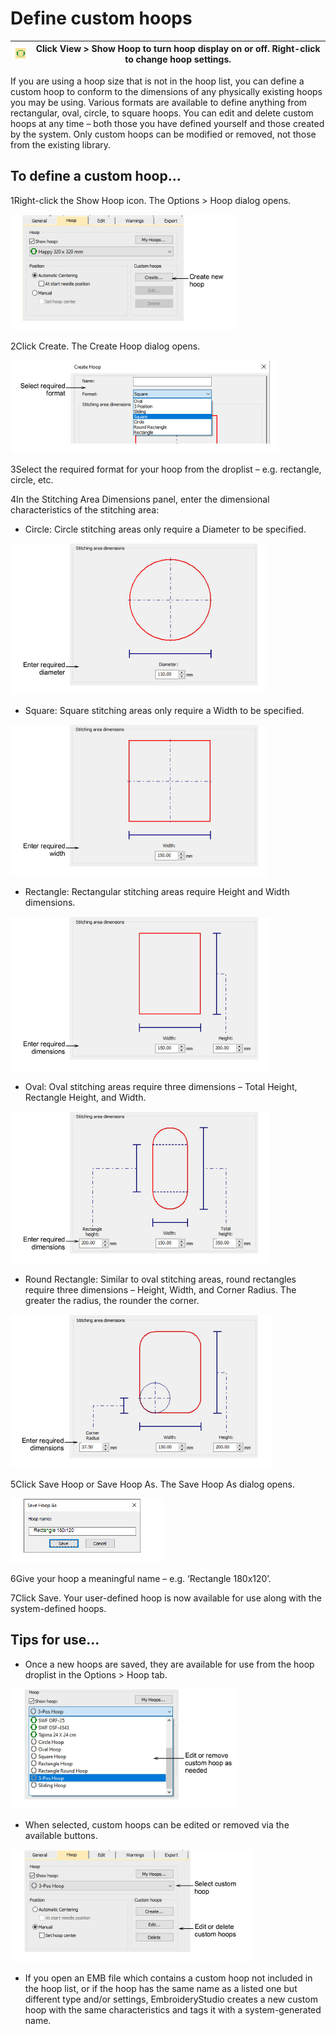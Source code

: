 # Define custom hoops

| ![ShowHoop00034.png](assets/ShowHoop00034.png) | Click View > Show Hoop to turn hoop display on or off. Right-click to change hoop settings. |
| ---------------------------------------------- | ------------------------------------------------------------------------------------------- |

If you are using a hoop size that is not in the hoop list, you can define a custom hoop to conform to the dimensions of any physically existing hoops you may be using. Various formats are available to define anything from rectangular, oval, circle, to square hoops. You can edit and delete custom hoops at any time – both those you have defined yourself and those created by the system. Only custom hoops can be modified or removed, not those from the existing library.

## To define a custom hoop...

1Right-click the Show Hoop icon. The Options > Hoop dialog opens.

![hoops00035.png](assets/hoops00035.png)

2Click Create. The Create Hoop dialog opens.

![hoops00038.png](assets/hoops00038.png)

3Select the required format for your hoop from the droplist – e.g. rectangle, circle, etc.

4In the Stitching Area Dimensions panel, enter the dimensional characteristics of the stitching area:

- Circle: Circle stitching areas only require a Diameter to be specified.

![hoops00041.png](assets/hoops00041.png)

- Square: Square stitching areas only require a Width to be specified.

![hoops00044.png](assets/hoops00044.png)

- Rectangle: Rectangular stitching areas require Height and Width dimensions.

![hoops00047.png](assets/hoops00047.png)

- Oval: Oval stitching areas require three dimensions – Total Height, Rectangle Height, and Width.

![hoops00050.png](assets/hoops00050.png)

- Round Rectangle: Similar to oval stitching areas, round rectangles require three dimensions – Height, Width, and Corner Radius. The greater the radius, the rounder the corner.

![hoops00053.png](assets/hoops00053.png)

5Click Save Hoop or Save Hoop As. The Save Hoop As dialog opens.

![SaveHoopAs.png](assets/SaveHoopAs.png)

6Give your hoop a meaningful name – e.g. ‘Rectangle 180x120’.

7Click Save. Your user-defined hoop is now available for use along with the system-defined hoops.

## Tips for use...

- Once a new hoops are saved, they are available for use from the hoop droplist in the Options > Hoop tab.

![OptionsHoopCustomList.png](assets/OptionsHoopCustomList.png)

- When selected, custom hoops can be edited or removed via the available buttons.

![hoops00058.png](assets/hoops00058.png)

- If you open an EMB file which contains a custom hoop not included in the hoop list, or if the hoop has the same name as a listed one but different type and/or settings, EmbroideryStudio creates a new custom hoop with the same characteristics and tags it with a system-generated name.

